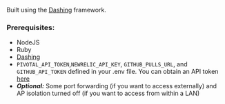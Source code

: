 Built using the [Dashing](http://shopify.github.com/dashing) framework. 

### Prerequisites:
- NodeJS
- Ruby
- [Dashing](http://shopify.github.com/dashing) 
- ```PIVOTAL_API_TOKEN```,```NEWRELIC_API_KEY```, ```GITHUB_PULLS_URL```, and ```GITHUB_API_TOKEN``` defined in your .env file. You can obtain an API token [here](https://github.com/settings/tokens)
- **_Optional:_** Some port forwarding (if you want to access externally) and AP isolation turned off (if you want to access from within a LAN)
